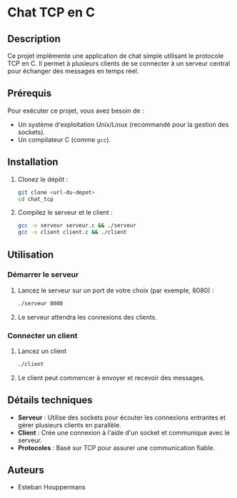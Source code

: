 # Chat TCP en C

## Description

Ce projet implémente une application de chat simple utilisant le protocole TCP en C. Il permet à plusieurs clients de se connecter à un serveur central pour échanger des messages en temps réel.

## Prérequis

Pour exécuter ce projet, vous avez besoin de :

- Un système d'exploitation Unix/Linux (recommandé pour la gestion des sockets).
- Un compilateur C (comme `gcc`).

## Installation

1. Clonez le dépôt :

   ```bash
   git clone <url-du-depot>
   cd chat_tcp
   ```

2. Compilez le serveur et le client :

   ```bash
   gcc -o serveur serveur.c && ./serveur
   gcc -o client client.c && ./client
   ```

## Utilisation

### Démarrer le serveur

1. Lancez le serveur sur un port de votre choix (par exemple, 8080) :

   ```bash
   ./serveur 8080
   ```

2. Le serveur attendra les connexions des clients.

### Connecter un client

1. Lancez un client&#x20;

   ```bash
   ./client
   ```

2. Le client peut commencer à envoyer et recevoir des messages.

## Détails techniques

- **Serveur** : Utilise des sockets pour écouter les connexions entrantes et gérer plusieurs clients en parallèle.
- **Client** : Crée une connexion à l'aide d'un socket et communique avec le serveur.
- **Protocoles** : Basé sur TCP pour assurer une communication fiable.

## Auteurs

- Esteban Houppermans

